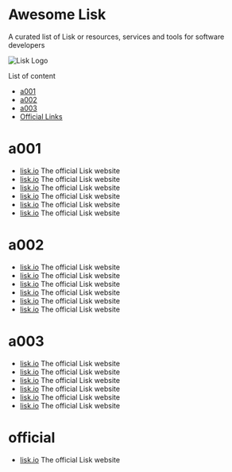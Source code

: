 Awesome Lisk
===============
A curated list of Lisk or resources, services and tools for software developers

![Lisk Logo](https://github.com/BlueDragon555/awesome-lisk/blob/master/Lisk.jpg?raw=true)

List of content

- [a001](#a001)
- [a002](#a002)
- [a003](#a003)
- [Official Links](#official)

# a001
* [lisk.io](https://lisk.io) The official Lisk website
* [lisk.io](https://lisk.io) The official Lisk website
* [lisk.io](https://lisk.io) The official Lisk website
* [lisk.io](https://lisk.io) The official Lisk website
* [lisk.io](https://lisk.io) The official Lisk website
* [lisk.io](https://lisk.io) The official Lisk website

# a002
* [lisk.io](https://lisk.io) The official Lisk website
* [lisk.io](https://lisk.io) The official Lisk website
* [lisk.io](https://lisk.io) The official Lisk website
* [lisk.io](https://lisk.io) The official Lisk website
* [lisk.io](https://lisk.io) The official Lisk website
* [lisk.io](https://lisk.io) The official Lisk website

# a003
* [lisk.io](https://lisk.io) The official Lisk website
* [lisk.io](https://lisk.io) The official Lisk website
* [lisk.io](https://lisk.io) The official Lisk website
* [lisk.io](https://lisk.io) The official Lisk website
* [lisk.io](https://lisk.io) The official Lisk website
* [lisk.io](https://lisk.io) The official Lisk website

# official
* [lisk.io](https://lisk.io) The official Lisk website
